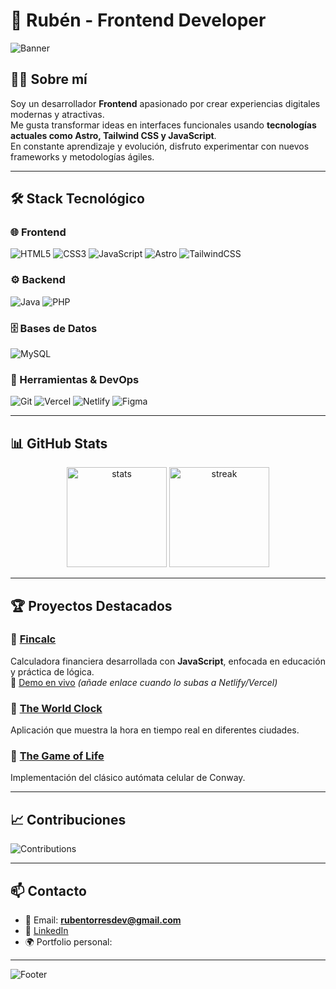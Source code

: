 # 🚀 Rubén - Frontend Developer

![Banner](https://capsule-render.vercel.app/api?type=waving&color=0:2C5364,100:0F2027&height=180&section=header&text=👋%20Hola,%20soy%20Rubén!&fontSize=36&fontColor=fff&animation=fadeIn)

## 👨‍💻 Sobre mí
Soy un desarrollador **Frontend** apasionado por crear experiencias digitales modernas y atractivas.  
Me gusta transformar ideas en interfaces funcionales usando **tecnologías actuales como Astro, Tailwind CSS y JavaScript**.  
En constante aprendizaje y evolución, disfruto experimentar con nuevos frameworks y metodologías ágiles.  

---

## 🛠️ Stack Tecnológico

### 🌐 Frontend
![HTML5](https://img.shields.io/badge/HTML5-E34F26?style=for-the-badge&logo=html5&logoColor=white)
![CSS3](https://img.shields.io/badge/CSS3-1572B6?style=for-the-badge&logo=css3&logoColor=white)
![JavaScript](https://img.shields.io/badge/JavaScript-323330?style=for-the-badge&logo=javascript&logoColor=F7DF1E)
![Astro](https://img.shields.io/badge/Astro-FF5A03?style=for-the-badge&logo=astro&logoColor=white)
![TailwindCSS](https://img.shields.io/badge/TailwindCSS-38B2AC?style=for-the-badge&logo=tailwind-css&logoColor=white)

### ⚙️ Backend  
![Java](https://img.shields.io/badge/Java-ED8B00?style=for-the-badge&logo=openjdk&logoColor=white)
![PHP](https://img.shields.io/badge/PHP-777BB4?style=for-the-badge&logo=php&logoColor=white)

### 🗄️ Bases de Datos
![MySQL](https://img.shields.io/badge/MySQL-005C84?style=for-the-badge&logo=mysql&logoColor=white)

### 🔧 Herramientas & DevOps
![Git](https://img.shields.io/badge/GIT-E44C30?style=for-the-badge&logo=git&logoColor=white)
![Vercel](https://img.shields.io/badge/Vercel-000000?style=for-the-badge&logo=vercel&logoColor=white)
![Netlify](https://img.shields.io/badge/Netlify-00C7B7?style=for-the-badge&logo=netlify&logoColor=white)
![Figma](https://img.shields.io/badge/Figma-F24E1E?style=for-the-badge&logo=figma&logoColor=white)

---

## 📊 GitHub Stats
<p align="center">
  <img src="https://github-readme-stats.vercel.app/api?username=n3brrr&show_icons=true&theme=radical" alt="stats" height="160"/>
  <img src="https://github-readme-streak-stats.herokuapp.com/?user=n3brrr&theme=radical" alt="streak" height="160"/>
</p>

---

## 🏆 Proyectos Destacados
### 🔹 [Fincalc](https://github.com/n3brrr/fincalc)
Calculadora financiera desarrollada con **JavaScript**, enfocada en educación y práctica de lógica.  
🔗 [Demo en vivo](#) *(añade enlace cuando lo subas a Netlify/Vercel)*  

### 🔹 [The World Clock](https://github.com/n3brrr/The-World-Clock)
Aplicación que muestra la hora en tiempo real en diferentes ciudades.  

### 🔹 [The Game of Life](https://github.com/n3brrr/The-game-of-Live)
Implementación del clásico autómata celular de Conway.  

---

## 📈 Contribuciones
![Contributions](https://github-readme-activity-graph.vercel.app/graph?username=n3brrr&theme=react-dark&hide_border=true&area=true)

---

## 📫 Contacto
- 📧 Email: **rubentorresdev@gmail.com**
- 💼 [LinkedIn]([https://www.linkedin.com/in/rubentorresdev/) 
- 🌍 Portfolio personal: 

---

![Footer](https://capsule-render.vercel.app/api?type=waving&color=0:0F2027,100:2C5364&height=100&section=footer)
